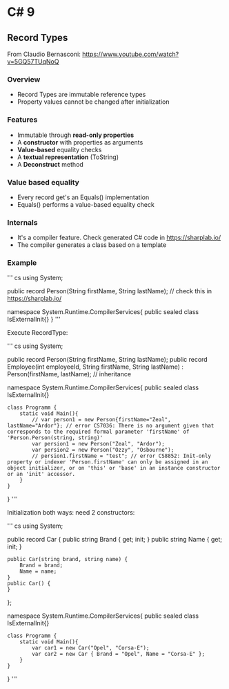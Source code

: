# C# 9

## Record Types

From Claudio Bernasconi: https://www.youtube.com/watch?v=5GQ57TUqNoQ

### Overview

- Record Types are immutable reference types
- Property values cannot be changed after initialization

### Features

- Immutable through __read-only properties__
- A __constructor__ with properties as arguments
- __Value-based__ equality checks
- A __textual representation__ (ToString)
- A __Deconstruct__ method

### Value based equality

- Every record get's an Equals() implementation
- Equals() performs a value-based equality check

### Internals

- It's a compiler feature. Check generated C# code in https://sharplab.io/
- The compiler generates a class based on a template

### Example

''' cs
using System;

public record Person(String firstName, String lastName); // check this in https://sharplab.io/

namespace System.Runtime.CompilerServices{
    public sealed class IsExternalInit{}
}
'''

Execute RecordType:

''' cs
using System;

public record Person(String firstName, String lastName);
public record Employee(int employeeId, String firstName, String lastName) :  Person(firstName, lastName); // inheritance

namespace System.Runtime.CompilerServices{
    public sealed class IsExternalInit{}

    class Programm {
        static void Main(){
            // var person1 = new Person{firstName="Zeal", lastName="Ardor"}; // error CS7036: There is no argument given that corresponds to the required formal parameter 'firstName' of 'Person.Person(string, string)'
            var persion1 = new Person("Zeal", "Ardor");
            var persion2 = new Person("Ozzy", "Osbourne");
            // persion1.firstName = "test"; // error CS8852: Init-only property or indexer 'Person.firstName' can only be assigned in an object initializer, or on 'this' or 'base' in an instance constructor or an 'init' accessor.
        }
    }
}
'''

Initialization both ways: need 2 constructors:

''' cs
using System;

public record Car {
    public string Brand { get; init; }
    public string Name { get; init; }
    
    public Car(string brand, string name) {
        Brand = brand;
        Name = name;
    }
    public Car() {
    }
};

namespace System.Runtime.CompilerServices{
    public sealed class IsExternalInit{}

    class Programm {
        static void Main(){
            var car1 = new Car("Opel", "Corsa-E");
            var car2 = new Car { Brand = "Opel", Name = "Corsa-E" };
        }
    }
}
'''
